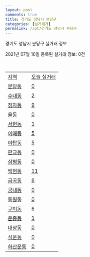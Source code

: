 ```yaml
---
layout: post
comments: true
title: 경기도 성남시 분당구
categories: [실거래가]
permalink: /apt/경기도 성남시 분당구
---
```


경기도 성남시 분당구 실거래 정보

2021년 07월 10일 등록된 실거래 정보: 0건

<script type="text/javascript">
  google.charts.load('current', {'packages':['corechart']});
  google.charts.setOnLoadCallback(drawChart);

  function drawChart() {
    var data = google.visualization.arrayToDataTable([['거래일', '매매', '전월세', '전매'], ['20-07', 480, 1057, 0], ['20-08', 418, 929, 5], ['20-09', 380, 919, 0], ['20-10', 455, 992, 0], ['20-11', 805, 997, 2], ['20-12', 667, 1035, 2], ['21-01', 370, 960, 1], ['21-02', 264, 906, 1], ['21-03', 201, 956, 4], ['21-04', 199, 737, 6], ['21-05', 325, 810, 1], ['21-06', 120, 777, 0], ['21-07', 0, 108, 0]]);

    var options = {
      title: '최근 1년간 유형별 거래량 추이',
      legend: { position: 'bottom' }
    };

    var chart = new google.visualization.LineChart(document.getElementById('columnchart_material'));
    chart.draw(data, (options));
  }
</script>

<div id="columnchart_material" style="width: 95%; margin-left: -35px"></div>
<br>
<table class="sortable">
  <tr>
    <td><a href="#">지역</a></td>
    <td><a href="#">오늘 실거래</a></td>
  </tr>

  
  <tr class="item">
    <td><a href="경기도 성남시 분당구 분당동">분당동</a></td>
    <td><a href="경기도 성남시 분당구 분당동">0</a></td>
  </tr>
    

  <tr class="item">
    <td><a href="경기도 성남시 분당구 수내동">수내동</a></td>
    <td><a href="경기도 성남시 분당구 수내동">2</a></td>
  </tr>
    

  <tr class="item">
    <td><a href="경기도 성남시 분당구 정자동">정자동</a></td>
    <td><a href="경기도 성남시 분당구 정자동">9</a></td>
  </tr>
    

  <tr class="item">
    <td><a href="경기도 성남시 분당구 율동">율동</a></td>
    <td><a href="경기도 성남시 분당구 율동">0</a></td>
  </tr>
    

  <tr class="item">
    <td><a href="경기도 성남시 분당구 서현동">서현동</a></td>
    <td><a href="경기도 성남시 분당구 서현동">1</a></td>
  </tr>
    

  <tr class="item">
    <td><a href="경기도 성남시 분당구 이매동">이매동</a></td>
    <td><a href="경기도 성남시 분당구 이매동">5</a></td>
  </tr>
    

  <tr class="item">
    <td><a href="경기도 성남시 분당구 야탑동">야탑동</a></td>
    <td><a href="경기도 성남시 분당구 야탑동">5</a></td>
  </tr>
    

  <tr class="item">
    <td><a href="경기도 성남시 분당구 판교동">판교동</a></td>
    <td><a href="경기도 성남시 분당구 판교동">0</a></td>
  </tr>
    

  <tr class="item">
    <td><a href="경기도 성남시 분당구 삼평동">삼평동</a></td>
    <td><a href="경기도 성남시 분당구 삼평동">0</a></td>
  </tr>
    

  <tr class="item">
    <td><a href="경기도 성남시 분당구 백현동">백현동</a></td>
    <td><a href="경기도 성남시 분당구 백현동">11</a></td>
  </tr>
    

  <tr class="item">
    <td><a href="경기도 성남시 분당구 금곡동">금곡동</a></td>
    <td><a href="경기도 성남시 분당구 금곡동">6</a></td>
  </tr>
    

  <tr class="item">
    <td><a href="경기도 성남시 분당구 궁내동">궁내동</a></td>
    <td><a href="경기도 성남시 분당구 궁내동">0</a></td>
  </tr>
    

  <tr class="item">
    <td><a href="경기도 성남시 분당구 동원동">동원동</a></td>
    <td><a href="경기도 성남시 분당구 동원동">0</a></td>
  </tr>
    

  <tr class="item">
    <td><a href="경기도 성남시 분당구 구미동">구미동</a></td>
    <td><a href="경기도 성남시 분당구 구미동">6</a></td>
  </tr>
    

  <tr class="item">
    <td><a href="경기도 성남시 분당구 운중동">운중동</a></td>
    <td><a href="경기도 성남시 분당구 운중동">1</a></td>
  </tr>
    

  <tr class="item">
    <td><a href="경기도 성남시 분당구 대장동">대장동</a></td>
    <td><a href="경기도 성남시 분당구 대장동">0</a></td>
  </tr>
    

  <tr class="item">
    <td><a href="경기도 성남시 분당구 석운동">석운동</a></td>
    <td><a href="경기도 성남시 분당구 석운동">0</a></td>
  </tr>
    

  <tr class="item">
    <td><a href="경기도 성남시 분당구 하산운동">하산운동</a></td>
    <td><a href="경기도 성남시 분당구 하산운동">0</a></td>
  </tr>
    


</table>


    
